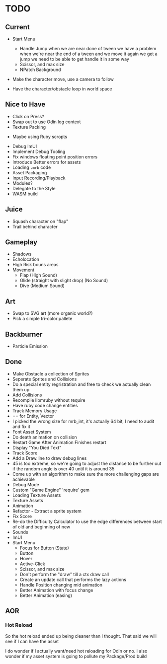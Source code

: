 # TODO

## Current

* Start Menu
  - Handle Jump when we are near done of tween
    we have a problem when we're near the end of a tween and we move it again we get a jump
  we need to be able to get handle it in some way
  - Scissor, and max size
  - NPatch Background

* Make the character move, use a camera to follow
* Have the character/obstacle loop in world space

## Nice to Have

* Click on Press?
* Swap out to use Odin log context
* Texture Packing
 - Maybe using Ruby scropts
* Debug ImUI
* Implement Debug Tooling
* Fix windows floating point position errors
* Introduce Better errors for assets
* Loading `.mrb` code
* Asset Packaging
* Input Recording/Playback
* Modules?
* Delegate to the Style
* WASM build

## Juice

* Squash character on "flap"
* Trail behind character

## Gameplay

* Shadows
* Echolocation
* High Risk bouns areas
* Movement
  - Flap (High Sound)
  - Glide (straight with slight drop) (No Sound)
  - Dive (Medium Sound)

## Art

* Swap to SVG art (more organic world?)
* Pick a simple tri-color pallete

## Backburner

* Particle Emission

## Done

* Make Obstacle a collection of Sprites
* Seperate Sprites and Collisions
* Do a special entity regristration and free to check we actually clean them up
* Add Collisions
* Recompile libmruby without require
* Have ruby code change entities
* Track Memory Usage
* == for Entity, Vector
* I picked the wrong size for mrb_int, it's actually 64 bit, I need to audit and fix it
* Font Asset System
* Do death animation on collision
* Restart Game After Animation Finishes restart
* Display "You Died Text"
* Track Score
* Add a Draw.line to draw debug lines
* 45 is too extreme, so we're going to adjust the distance to be further out if the random angle is over 40 until it is around 35
* Come up with an algorithm to make sure the more challenging gaps are achievable
* Debug Mode
* Custom "Game Engine" 'require' gem
* Loading Texture Assets
* Texture Assets
* Animation
* Refactor - Extract a sprite system
* Fix Score
* Re-do the Difficulty Calculator to use the edge differences between start of old and beginning of new
* Sounds
* ImUI
* Start Menu
  - Focus for Button (State)
  - Button
  - Hover
  - Active-Click
  - Scissor, and max size
  - Don't perform the "draw" till a ctx draw call
  - Create an update call that performs the lazy actions
  - Handle Position changing mid animation
  - Better Animation with focus change
  - Better Animation (easing)
## AOR

### Hot Reload

So the hot reload ended up being cleaner than I thought. That said we will see if I can have the asset

I do wonder if I actually want/need hot reloading for Odin or no. I also wonder if my asset system is going
to pollute my Package/Prod build
